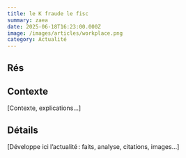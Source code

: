 ```yaml
---
title: le K fraude le fisc
summary: zaea
date: 2025-06-18T16:23:00.000Z
image: /images/articles/workplace.png
category: Actualité
---
```

## Rés

## Contexte

\[Contexte, explications...]

## Détails

\[Développe ici l’actualité : faits, analyse, citations, images...]
